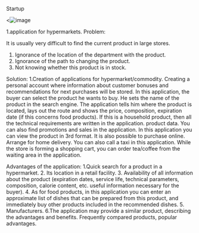Startup


<img><![image](https://github.com/wihnepach/wihnepuch/assets/145469388/5bd0b3a0-8226-407d-a163-578ddb21274c)


1.application for hypermarkets.
Problem:

It is usually very difficult to find the current product in large stores.
1. Ignorance of the location of the department with the product.
2. Ignorance of the path to changing the product.
3. Not knowing whether this product is in stock.

Solution:
1.Creation of applications for hypermarket/commodity.
Creating a personal account where information about customer bonuses and recommendations for next purchases will be stored.
In this application, the buyer can select the product he wants to buy.
He sets the name of the product in the search engine.
The application tells him where the product is located, lays out the route and shows the price, composition, expiration date (if this concerns food products).
If this is a household product, then all the technical requirements are written in the application. product data.
You can also find promotions and sales in the application.
In this application you can view the product in 3rd format.
It is also possible to purchase online.
Arrange for home delivery.
You can also call a taxi in this application.
While the store is forming a shopping cart, you can order tea/coffee from the waiting area in the application.

Advantages of the application:
1.Quick search for a product in a hypermarket.
2. Its location in a retail facility.
3. Availability of all information about the product (expiration dates, service life, technical parameters, composition, calorie content, etc. useful information necessary for the buyer).
4. As for food products, in this application you can enter an approximate list of dishes that can be prepared from this product, and immediately buy other products included in the recommended dishes.
5. Manufacturers.
6.The application may provide a similar product, describing the advantages and benefits. Frequently compared products, popular advantages.
